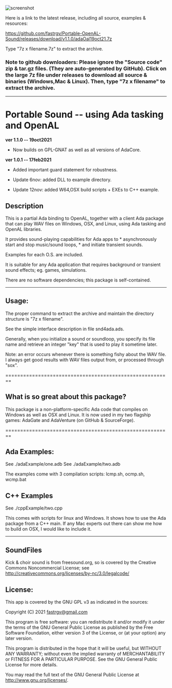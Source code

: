 ![screenshot](https://github.com/fastrgv/Portable-Sound/blob/main/lovelaceClef.png)

Here is a link to the latest release, including all source, examples & resources:

https://github.com/fastrgv/Portable-OpenAL-Sound/releases/download/v1.1.0/adaOal19oct21.7z


Type "7z x filename.7z" to extract the archive.

### Note to github downloaders: Please ignore the "Source code" zip & tar.gz files. (They are auto-generated by GitHub). Click on the large 7z file under releases to download all source & binaries (Windows,Mac & Linux). Then, type "7z x filename" to extract the archive. 



-------------------------------------------------------------------------------------------


# Portable Sound -- using Ada tasking and OpenAL



**ver 1.1.0 -- 19oct2021**
* Now builds on GPL-GNAT as well as all versions of AdaCore.

**ver 1.0.1 -- 17feb2021**

* Added important guard statement for robustness.

* Update 6nov: added DLL to example directory.

* Update 12nov: added W64,OSX build scripts + EXEs to C++ example.


## Description

This is a partial Ada binding to OpenAL, together with a client Ada package that can 
play WAV files on Windows, OSX, and Linux, using Ada tasking and OpenAL libraries.

It provides sound-playing capabilities for Ada apps to 
	* asynchronously start and stop music/sound loops, 
	* and initiate transient sounds. 

Examples for each O.S. are included.

It is suitable for any Ada application that requires background or transient 
sound effects; eg. games, simulations.

There are no software dependencies; this package is self-contained.

--------------------------------------------------------
## Usage:

The proper command to extract the archive and maintain the directory structure is "7z x filename".

See the simple interface description in file snd4ada.ads.

Generally, when you initialize a sound or soundloop, you specify its file name and retrieve an integer "key" that is used to play it sometime later.

Note: an error occurs whenever there is something fishy about the WAV file. I always get good results with WAV files output from, or processed through "sox".

========================================================
## What is so great about this package?

This package is a non-platform-specific Ada code that compiles on Windows as well as OSX and Linux. It is now used in my two flagship games: AdaGate and AdaVenture (on GitHub & SourceForge). 


========================================================

## Ada Examples:

See ./adaExample/one.adb
See ./adaExample/two.adb

The examples come with 3 compilation scripts: lcmp.sh, ocmp.sh, wcmp.bat

## C++ Examples

See ./cppExample/two.cpp

This comes with scripts for linux and Windows. It shows how to use
the Ada package from a C++ main. If any Mac experts out there
can show me how to build on OSX, I would like to include it.

---------------------------------------

## SoundFiles
Kick & choir sound is from freesound.org, so is covered by the Creative Commons Noncommercial License;  see
http://creativecommons.org/licenses/by-nc/3.0/legalcode/



## License:


This app is covered by the GNU GPL v3 as indicated in the sources:


Copyright (C) 2021  <fastrgv@gmail.com>

This program is free software: you can redistribute it and/or modify
it under the terms of the GNU General Public License as published by
the Free Software Foundation, either version 3 of the License, or
(at your option) any later version.

This program is distributed in the hope that it will be useful,
but WITHOUT ANY WARRANTY; without even the implied warranty of
MERCHANTABILITY or FITNESS FOR A PARTICULAR PURPOSE.  See the
GNU General Public License for more details.

You may read the full text of the GNU General Public License
at <http://www.gnu.org/licenses/>.

